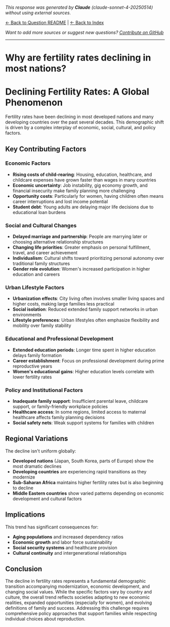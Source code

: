 <!-- 
Generated by: claude
Model: claude-sonnet-4-20250514
Prompt type: default
Generated at: 2025-06-08T21:44:24.147843
-->

*This response was generated by **Claude** (claude-sonnet-4-20250514) without using external sources.*

[← Back to Question README](README.md) | [← Back to Index](../README.md)

*Want to add more sources or suggest new questions? [Contribute on GitHub](https://github.com/justinwest/SuggestedSources)*

---

# Why are fertility rates declining in most nations?

# Declining Fertility Rates: A Global Phenomenon

Fertility rates have been declining in most developed nations and many developing countries over the past several decades. This demographic shift is driven by a complex interplay of economic, social, cultural, and policy factors.

## Key Contributing Factors

### **Economic Factors**
- **Rising costs of child-rearing**: Housing, education, healthcare, and childcare expenses have grown faster than wages in many countries
- **Economic uncertainty**: Job instability, gig economy growth, and financial insecurity make family planning more challenging
- **Opportunity costs**: Particularly for women, having children often means career interruptions and lost income potential
- **Student debt**: Young adults are delaying major life decisions due to educational loan burdens

### **Social and Cultural Changes**
- **Delayed marriage and partnership**: People are marrying later or choosing alternative relationship structures
- **Changing life priorities**: Greater emphasis on personal fulfillment, travel, and career achievement
- **Individualism**: Cultural shifts toward prioritizing personal autonomy over traditional family structures
- **Gender role evolution**: Women's increased participation in higher education and careers

### **Urban Lifestyle Factors**
- **Urbanization effects**: City living often involves smaller living spaces and higher costs, making large families less practical
- **Social isolation**: Reduced extended family support networks in urban environments
- **Lifestyle preferences**: Urban lifestyles often emphasize flexibility and mobility over family stability

### **Educational and Professional Development**
- **Extended education periods**: Longer time spent in higher education delays family formation
- **Career establishment**: Focus on professional development during prime reproductive years
- **Women's educational gains**: Higher education levels correlate with lower fertility rates

### **Policy and Institutional Factors**
- **Inadequate family support**: Insufficient parental leave, childcare support, or family-friendly workplace policies
- **Healthcare access**: In some regions, limited access to maternal healthcare affects family planning decisions
- **Social safety nets**: Weak support systems for families with children

## Regional Variations

The decline isn't uniform globally:
- **Developed nations** (Japan, South Korea, parts of Europe) show the most dramatic declines
- **Developing countries** are experiencing rapid transitions as they modernize
- **Sub-Saharan Africa** maintains higher fertility rates but is also beginning to decline
- **Middle Eastern countries** show varied patterns depending on economic development and cultural factors

## Implications

This trend has significant consequences for:
- **Aging populations** and increased dependency ratios
- **Economic growth** and labor force sustainability
- **Social security systems** and healthcare provision
- **Cultural continuity** and intergenerational relationships

## Conclusion

The decline in fertility rates represents a fundamental demographic transition accompanying modernization, economic development, and changing social values. While the specific factors vary by country and culture, the overall trend reflects societies adapting to new economic realities, expanded opportunities (especially for women), and evolving definitions of family and success. Addressing this challenge requires comprehensive policy approaches that support families while respecting individual choices about reproduction.